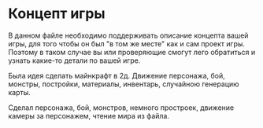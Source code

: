 # Концепт игры

В данном файле необходимо поддерживать описание концепта вашей игры, для того чтобы он был "в том же месте" 
как и сам проект игры. Поэтому в таком случае вы или проверяющие смогут лего обратиться и узнать какие-то детали по вашей игре.


Была идея сделать майнкрафт в 2д. Движение персонажа, бой, монстры, постройки, материалы, инвентарь, случайною генерацию карты.

Сделал персонажа, бой, монстров, немного простроек, движение камеры за персонажем, чтение мира из файла.